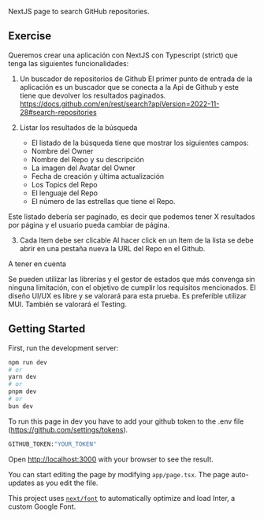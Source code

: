 NextJS page to search GitHub repositories.

## Exercise

Queremos crear una aplicación con NextJS con Typescript (strict) que tenga las siguientes funcionalidades:

1. Un buscador de repositorios de Github
   El primer punto de entrada de la aplicación es un buscador que se conecta a la Api de Github y este tiene que devolver los resultados paginados. https://docs.github.com/en/rest/search?apiVersion=2022-11-28#search-repositories

2. Listar los resultados de la búsqueda
   - El listado de la búsqueda tiene que mostrar los siguientes campos:
   - Nombre del Owner
   - Nombre del Repo y su descripción
   - La imagen del Avatar del Owner
   - Fecha de creación y última actualización
   - Los Topics del Repo
   - El lenguaje del Repo
   - El número de las estrellas que tiene el Repo.

Este listado debería ser paginado, es decir que podemos tener X resultados por página y el usuario pueda cambiar de página.

3. Cada Item debe ser clicable
   Al hacer click en un Item de la lista se debe abrir en una pestaña nueva la URL del Repo en el Github.

A tener en cuenta

Se pueden utilizar las librerías y el gestor de estados que más convenga sin ninguna limitación, con el objetivo de cumplir los requisitos mencionados.
El diseño UI/UX es libre y se valorará para esta prueba. Es preferible utilizar MUI.
También se valorará el Testing.

## Getting Started

First, run the development server:

```bash
npm run dev
# or
yarn dev
# or
pnpm dev
# or
bun dev
```

To run this page in dev you have to add your github token to the .env file (https://github.com/settings/tokens).

```bash
GITHUB_TOKEN:"YOUR_TOKEN"
```

Open [http://localhost:3000](http://localhost:3000) with your browser to see the result.

You can start editing the page by modifying `app/page.tsx`. The page auto-updates as you edit the file.

This project uses [`next/font`](https://nextjs.org/docs/basic-features/font-optimization) to automatically optimize and load Inter, a custom Google Font.
